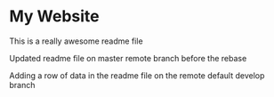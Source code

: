 # My Website

This is a really awesome readme file

Updated readme file on master remote branch before the rebase

Adding a row of data in the readme file on the remote default develop branch
